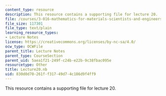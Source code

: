 ```yaml
---
content_type: resource
description: This resource contains a supporting file for lecture 20.
file: /courses/3-016-mathematics-for-materials-scientists-and-engineers-fall-2005/830d0d70261ff31749d74c186d9f4ff9_Lecture20.nb
file_size: 117301
file_type: text/plain
learning_resource_types:
- Lecture Notes
license: https://creativecommons.org/licenses/by-nc-sa/4.0/
ocw_type: OCWFile
parent_title: Lecture Notes
parent_type: CourseSection
parent_uid: 5aea1f21-249f-c24b-e22b-9c38fbac095e
resourcetype: Other
title: Lecture20.nb
uid: 830d0d70-261f-f317-49d7-4c186d9f4ff9
---
```

This resource contains a supporting file for lecture 20.